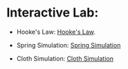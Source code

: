 # Interactive Lab:

- Hooke's Law: [Hooke's Law](http://phet.colorado.edu/sims/mass-spring-lab/mass-spring-lab_en.html).

- Spring Simulation: [Spring Simulation](https://nadineab.github.io/Spring-Simulation/index.html)

- Cloth Simulation: [Cloth Simulation](https://nadineab.github.io/Cloth-Simulation/index.html)
